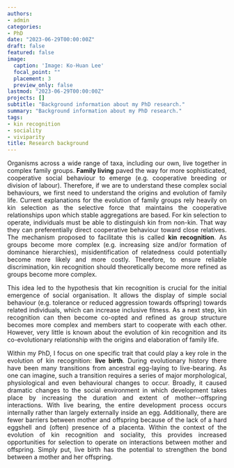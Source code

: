 ```yaml
---
authors:
- admin
categories:
- PhD
date: "2023-06-29T00:00:00Z"
draft: false
featured: false
image:
  caption: 'Image: Ko-Huan Lee'
  focal_point: ""
  placement: 3
  preview_only: false
lastmod: "2023-06-29T00:00:00Z"
projects: []
subtitle: "Background information about my PhD research."
summary: "Background information about my PhD research."
tags:
- kin recognition
- sociality
- viviparity
title: Research background
---
```


<div style="text-align: justify">


Organisms across a wide range of taxa, including our own, live together in complex family groups. **Family living** paved the way for more sophisticated, cooperative social behaviour to emerge (e.g. cooperative breeding or division of labour). Therefore, if we are to understand these complex social behaviours, we first need to understand the origins and evolution of family life. Current explanations for the evolution of family groups rely heavily on kin selection as the selective force that maintains the cooperative relationships upon which stable aggregations are based. For kin selection to operate, individuals must be able to distinguish kin from non-kin. That way they can preferentially direct cooperative behaviour toward close relatives. The mechanism proposed to facilitate this is called **kin recognition**. As groups become more complex (e.g. increasing size and/or formation of dominance hierarchies), misidentification of relatedness could potentially become more likely and more costly. Therefore, to ensure reliable discrimination, kin recognition should theoretically become more refined as groups become more complex. 

This idea led to the hypothesis that kin recognition is crucial for the initial emergence of social organisation. It allows the display of simple social behaviour (e.g. tolerance or reduced aggression towards offspring) towards related individuals, which can increase inclusive fitness. As a next step, kin recognition can then become co-opted and refined as group structure becomes more complex and members start to cooperate with each other. However, very little is known about the evolution of kin recognition and its co-evolutionary relationship with the origins and elaboration of family life.

Within my PhD, I focus on one specific trait that could play a key role in the evolution of kin recognition: **live birth**. During evolutionary history there have been many transitions from ancestral egg-laying to live-bearing. As one can imagine, such a transition requires a series of major morphological, physiological and even behavioural changes to occur. Broadly, it caused dramatic changes to the social environment in which development takes place by increasing the duration and extent of mother--offspring interactions. With live bearing, the entire development process occurs internally rather than largely externally inside an egg. Additionally, there are fewer barriers between mother and offspring because of the lack of a hard eggshell and (often) presence of a placenta. Within the context of the evolution of kin recognition and sociality, this provides increased opportunities for selection to operate on interactions between mother and offspring. Simply put, live birth has the potential to strengthen the bond between a mother and her offspring.


</div>